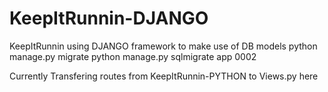# KeepItRunnin-DJANGO
KeepItRunnin using DJANGO framework to make use of DB models
python manage.py migrate
python manage.py sqlmigrate app 0002

Currently Transfering routes from KeepItRunnin-PYTHON to Views.py here
